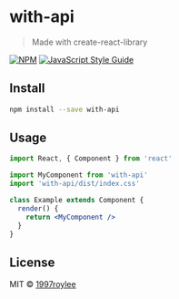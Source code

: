 # with-api

> Made with create-react-library

[![NPM](https://img.shields.io/npm/v/with-api.svg)](https://www.npmjs.com/package/with-api) [![JavaScript Style Guide](https://img.shields.io/badge/code_style-standard-brightgreen.svg)](https://standardjs.com)

## Install

```bash
npm install --save with-api
```

## Usage

```jsx
import React, { Component } from 'react'

import MyComponent from 'with-api'
import 'with-api/dist/index.css'

class Example extends Component {
  render() {
    return <MyComponent />
  }
}
```

## License

MIT © [1997roylee](https://github.com/1997roylee)
